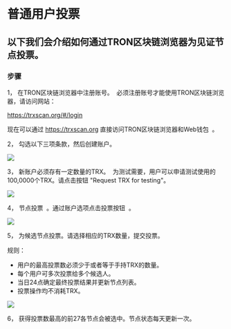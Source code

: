 # 普通用户投票

## 以下我们会介绍如何通过TRON区块链浏览器为见证节点投票。

### 步骤

1， 在TRON区块链浏览器中注册账号。  必须注册账号才能使用TRON区块链浏览器，请访问网站：    

   https://trxscan.org/#/login  

   现在可以通过 https://trxscan.org 直接访问TRON区块链浏览器和Web钱包  。

2， 勾选以下三项条款，然后创建账户。

![](https://raw.githubusercontent.com/ybhgenius/Documentation/master/images/running_a_delegate/create_account.png)

3， 新账户必须存有一定数量的TRX。  为测试需要，用户可以申请测试使用的100,0000个TRX。请点击按钮 "Request TRX for testing"。          

![](https://raw.githubusercontent.com/ybhgenius/Documentation/master/images/running_a_delegate/request_for_testing.png)

4， 节点投票  。通过账户选项点击投票按钮  。

![](https://raw.githubusercontent.com/ybhgenius/Documentation/master/images/running_a_delegate/votes.png)

5， 为候选节点投票。请选择相应的TRX数量，提交投票。

规则：
   + 用户的最高投票数必须少于或者等于手持TRX的数量。
   + 每个用户可多次投票给多个候选人。
   + 当日24点确定最终投票结果并更新节点列表。
   + 投票操作均不消耗TRX。

![](https://raw.githubusercontent.com/ybhgenius/Documentation/master/images/running_a_delegate/submit_vote.png)

6， 获得投票数最高的前27各节点会被选中。节点状态每天更新一次。
